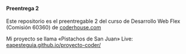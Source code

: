 #### Preentrega 2

Este repositorio es el preentregable 2 del curso de Desarrollo Web Flex (Comisión 60360) de [coderhouse.com](https://coderhouse.com/)

Mi proyecto se llama «Pistachos de San Juan»
Live: [eapesteguia.github.io/proyecto-coder/](https://eapesteguia.github.io/proyecto-coder/)